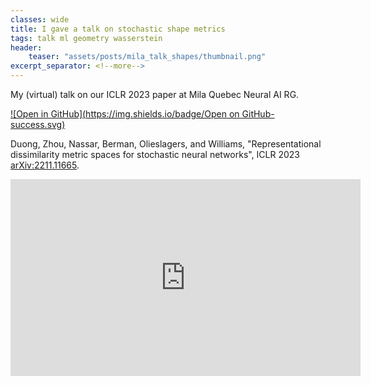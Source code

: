 ```yaml
---
classes: wide
title: I gave a talk on stochastic shape metrics
tags: talk ml geometry wasserstein
header:
    teaser: "assets/posts/mila_talk_shapes/thumbnail.png"
excerpt_separator: <!--more-->
---
```

My (virtual) talk on our ICLR 2023 paper at Mila Quebec Neural AI RG.
<!--more-->

[![Open in GitHub](https://img.shields.io/badge/Open on GitHub-success.svg)](https://github.com/ahwillia/netrep)

Duong, Zhou, Nassar, Berman, Olieslagers, and Williams, "Representational dissimilarity metric spaces for stochastic neural networks", ICLR 2023 [arXiv:2211.11665](https://arxiv.org/abs/2211.11665).

<iframe width="560" height="315" src="https://www.youtube.com/embed/qOJT6gGSKzg" title="YouTube video player" frameborder="0" allow="accelerometer; autoplay; clipboard-write; encrypted-media; gyroscope; picture-in-picture; web-share" allowfullscreen></iframe>
